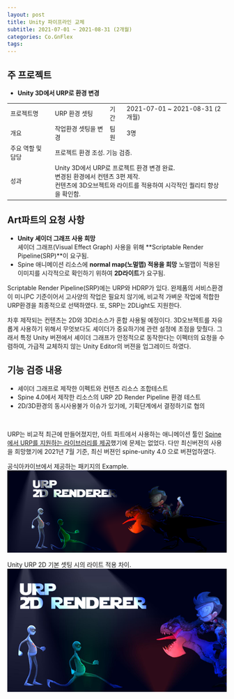 ```yaml
---
layout: post
title: Unity 파이프라인 교체
subtitle: 2021-07-01 ~ 2021-08-31 (2개월)
categories: Co.GnFlex
tags: 
---
```


## 주 프로젝트
- **Unity 3D에서 URP로 환경 변경**
<table>
  <tr>
    <td>프로젝트명</td>
    <td>URP 환경 셋팅</td>
    <td>기간</td>
    <td>2021-07-01 ~ 2021-08-31 (2개월)</td>
  </tr>
  <tr>
    <td>개요</td>
    <td>작업환경 셋팅을 변경</td>
    <td>팀원</td>
    <td>3명</td>
  </tr>
  <tr>
    <td>주요 역할 및 담당</td>
    <td colspan="3">프로젝트 환경 조성. 기능 검증.</td>
  </tr>
  <tr>
    <td>성과</td>
    <td colspan="3">Unity 3D에서 URP로 프로젝트 환경 변경 완료.<br>변경된 환경에서 컨텐츠 3편 제작.<br>컨텐츠에 3D오브젝트와 라이트를 적용하여 시각적인 퀄리티 향상을 확인함.</td>
  </tr>
</table>


## Art파트의 요청 사항  
- **Unity 셰이더 그래프 사용 희망**  
    셰이더 그래프(Visual Effect Graph) 사용을 위해 **Scriptable Render Pipeline(SRP)**이 요구됨.  
- Spine 애니메이션 리소스에 **normal map(노멀맵) 적용을 희망** 
    노멀맵이 적용된 이미지를 시각적으로 확인하기 위하여 **2D라이트**가 요구됨.
<p>Scriptable Render Pipeline(SRP)에는 URP와 HDRP가 있다. 완제품의 서비스환경이 미니PC 기준이어서 고사양의 작업은 필요치 않기에, 비교적 가벼운 작업에 적합한 URP환경을 최종적으로 선택하였다. 또, SRP는 2DLight도 지원한다.
</p>
<p>차후 제작되는 컨텐츠는 2D와 3D리소스가 혼합 사용될 예정이다. 3D오브젝트를 자유롭게 사용하기 위해서 무엇보다도 셰이더가 중요하기에 관련 설정에 초점을 맞췄다. 그래서 특정 Unity 버젼에서 셰이더 그래프가 안정적으로 동작한다는 이펙터의 요청을 수렴하여, 가급적 교체하지 않는 Unity Editor의 버젼을 업그레이드 하였다. 
</p>

## 기능 검증 내용  
- 셰이더 그래프로 제작한 이펙트와 컨텐츠 리소스 조합테스트  
- Spine 4.0에서 제작한 리소스의 URP 2D Render Pipeline 환경 테스트  
- 2D/3D환경의 동시사용불가 이슈가 있기에, 기획단계에서 결정하기로 협의  
<br>

URP는 비교적 최근에 만들어졌지만, 아트 파트에서 사용하는 애니메이션 툴인 [Spine에서 URP를 지원하는 라이브러리를 제공](http://en.esotericsoftware.com/spine-unity-download#Installing-Extension-UPM-Packages)했기에 문제는 없었다. 다만 최신버젼의 사용을 희망했기에 2021년 7월 기준, 최신 버젼인 spine-unity 4.0 으로 버젼업하였다.  

공식아카이브에서 제공하는 패키지의 Example.  
[![스파인 공식 제공 2D샘플](https://raw.githubusercontent.com/SeungHyeon-Hong/SeungHyeon-Hong.github.io/main/assets/img/20210701_urp_2drenderer_officialsample.png)](https://raw.githubusercontent.com/SeungHyeon-Hong/SeungHyeon-Hong.github.io/main/assets/img/20210701_urp_2drenderer_officialsample.png)

Unity URP 2D 기본 셋팅 시의 라이트 적용 차이.  
[![스파인 공식 제공 2D샘플](https://raw.githubusercontent.com/SeungHyeon-Hong/SeungHyeon-Hong.github.io/main/assets/img/20210701_urp_2drenderer_default_render_setting.png)](https://raw.githubusercontent.com/SeungHyeon-Hong/SeungHyeon-Hong.github.io/main/assets/img/20210701_urp_2drenderer_default_render_setting.png)
